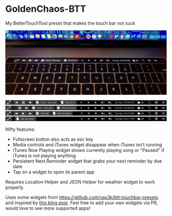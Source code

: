 # GoldenChaos-BTT
My BetterTouchTool preset that makes the touch bar not suck

![Photo](https://github.com/GoldenChaos/GoldenChaos-BTT/blob/master/Cool%20Photo.jpg?raw=true)

![Screenshot 1](https://github.com/GoldenChaos/GoldenChaos-BTT/blob/master/Screenshot%201.png?raw=true)
![Screenshot 2](https://github.com/GoldenChaos/GoldenChaos-BTT/blob/master/Screenshot%202.png?raw=true)
![Screenshot 3](https://github.com/GoldenChaos/GoldenChaos-BTT/blob/master/Screenshot%203.png?raw=true)
![Screenshot 4](https://github.com/GoldenChaos/GoldenChaos-BTT/blob/master/Screenshot%204.png?raw=true)

Nifty features:

- Fullscreen button also acts as esc key
- Media controls and iTunes widget disappear when iTunes isn’t running
- iTunes Now Playing widget shows currently playing song or "Paused" if iTunes is not playing anything
- Persistent Next Reminder widget that grabs your next reminder by due date
- Tap on a widget to open its parent app

Requires Location Helper and JSON Helper for weather widget to work properly.

Uses some widgets from https://github.com/vas3k/btt-touchbar-presets and inspired by [this blog post](http://vas3k.com/blog/touchbar/). Feel free to add your own widgets via PR, would love to see more supported apps!
